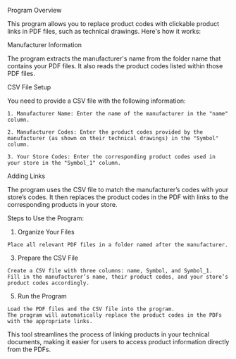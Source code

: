 Program Overview

This program allows you to replace product codes with clickable product links in PDF files, such as technical drawings. Here's how it works:

Manufacturer Information

  The program extracts the manufacturer's name from the folder name that contains your PDF files.
  It also reads the product codes listed within those PDF files.

CSV File Setup

  You need to provide a CSV file with the following information:
  
    1. Manufacturer Name: Enter the name of the manufacturer in the "name" column.
    
    2. Manufacturer Codes: Enter the product codes provided by the manufacturer (as shown on their technical drawings) in the "Symbol" column.
    
    3. Your Store Codes: Enter the corresponding product codes used in your store in the "Symbol_1" column.
    
Adding Links

  The program uses the CSV file to match the manufacturer’s codes with your store’s codes.
  It then replaces the product codes in the PDF with links to the corresponding products in your store.

Steps to Use the Program:

  1. Organize Your Files
     
    Place all relevant PDF files in a folder named after the manufacturer.

  3. Prepare the CSV File
     
    Create a CSV file with three columns: name, Symbol, and Symbol_1.
    Fill in the manufacturer’s name, their product codes, and your store’s product codes accordingly.

  5. Run the Program
     
    Load the PDF files and the CSV file into the program.
    The program will automatically replace the product codes in the PDFs with the appropriate links.

This tool streamlines the process of linking products in your technical documents, making it easier for users to access product information directly from the PDFs.
